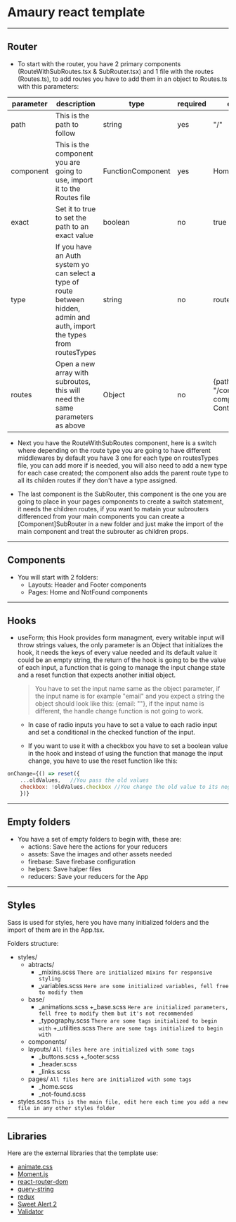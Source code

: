 # Amaury react template

---

## Router

+ To start with the router, you have 2 primary components (RouteWithSubRoutes.tsx & SubRouter.tsx) and 1 file with the routes (Routes.ts), to add routes you have to add them in an object to Routes.ts with this parameters:

| parameter | description | type | required | example |
| ------- | ------ | ------- | ------ | ------ |
| path | This is the path to follow | string | yes | "/" |
| component | This is the component you are going to use, import it to the Routes file | FunctionComponent | yes | Home as FC |
| exact | Set it to true to set the path to an exact value | boolean | no | true |
| type | If you have an Auth system yo can select a type of route between hidden, admin and auth, import the types from routesTypes | string | no | routesTypes.auth |
| routes | Open a new array with subroutes, this will need the same parameters as above | Object | no | {path: "/contact", component: Contact as FC }

+ Next you have the RouteWithSubRoutes component, here is a switch where depending on the route type you are going to have different middlewares by default you have 3 one for each type on routesTypes file, you can add more if is needed, you will also need to add a new type for each case created; the component also adds the parent route type to all its childen routes if they don't have a type assigned.

+ The last component is the SubRouter, this component is the one you are going to place in your pages components to create a switch statement, it needs the children routes, if you want to matain your subrouters differenced from your main components you can create a [Component]SubRouter in a new folder and just make the import of the main component and treat the subrouter as children props.

---

## Components

+ You will start with 2 folders:
  + Layouts: Header and Footer components
  + Pages: Home and NotFound components

---

## Hooks

+ useForm; this Hook provides form managment, every writable input will throw strings values, the only parameter is an Object that initializes the hook, it needs the keys of every value needed and its default value it could be an empty string, the return of the hook is going to be the value of each input, a function that is going to manage the input change state and a reset function that expects another initial object.
    > You have to set the input name same as the object parameter, if the input name is for example "email" and you expect a string the object should look like this: {email: ""}, if the input name is different, the handle change function is not going to work.

  + In case of radio inputs you have to set a value to each radio input and set a conditional in the checked function of the input.

  + If you want to use it with a checkbox you have to set a boolean value in the hook and instead of using the function that manage the input change, you have to use the reset function like this:

```javascript
onChange={() => reset({
    ...oldValues,   //You pass the old values
    checkbox: !oldValues.checkbox //You change the old value to its negative
    })} 
```

---

## Empty folders

+ You have a set of empty folders to begin with, these are:
  + actions: Save here the actions for your reducers
  + assets: Save the images and other assets needed
  + firebase: Save firebase configuration
  + helpers: Save halper files
  + reducers: Save your reducers for the App

---

## Styles

Sass is used for styles, here you have many initialized folders and the import of them are in the App.tsx.

Folders structure:

+ styles/
  + abtracts/
    + _mixins.scss `There are initialized mixins for responsive styling`
    + _variables.scss `Here are some initialized variables, fell free to modify them`
  + base/
    + _animations.scss
    +_base.scss `Here are initialized parameters, fell free to modify them but it's not recommended`
    + _typography.scss `There are some tags initialized to begin with`
    +_utilities.scss `There are some tags initialized to begin with`
  + components/
  + layouts/ `All files here are initialized with some tags`
    + _buttons.scss
    +_footer.scss
    + _header.scss
    + _links.scss
  + pages/ `All files here are initialized with some tags`
    + _home.scss
    + _not-found.scss
+ styles.scss `This is the main file, edit here each time you add a new file in any other styles folder`

---

## Libraries

Here are the external libraries that the template use:

+ [animate.css](https://animate.style/)
+ [Moment.js](https://momentjs.com/)
+ [react-router-dom](https://reactrouter.com/web/guides/quick-start)
+ [query-string](https://www.npmjs.com/package/query-string)
+ [redux](https://redux.js.org/)
+ [Sweet Alert 2](https://sweetalert2.github.io/)
+ [Validator](https://github.com/validatorjs/validator.js)
